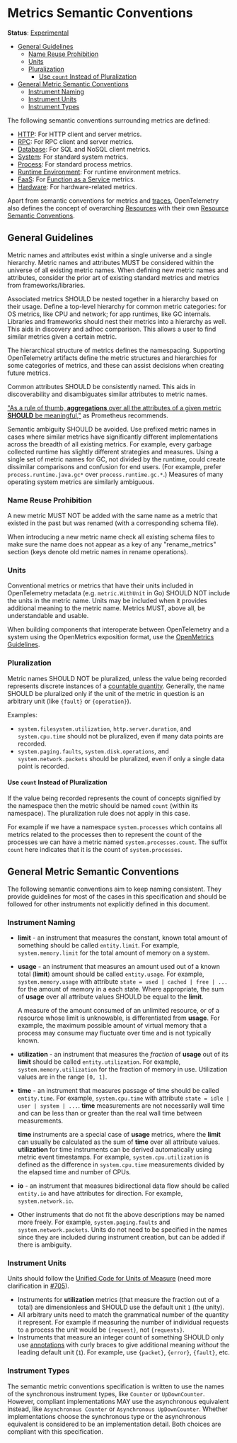 <!--- Hugo front matter used to generate the website version of this page:
linkTitle: Semantic Conventions
--->

<!-- omit in toc -->
# Metrics Semantic Conventions

**Status**: [Experimental](../../document-status.md)

<!-- toc -->

- [General Guidelines](#general-guidelines)
  * [Name Reuse Prohibition](#name-reuse-prohibition)
  * [Units](#units)
  * [Pluralization](#pluralization)
    + [Use `count` Instead of Pluralization](#use-count-instead-of-pluralization)
- [General Metric Semantic Conventions](#general-metric-semantic-conventions)
  * [Instrument Naming](#instrument-naming)
  * [Instrument Units](#instrument-units)
  * [Instrument Types](#instrument-types)

<!-- tocstop -->

The following semantic conventions surrounding metrics are defined:

* [HTTP](http-metrics.md): For HTTP client and server metrics.
* [RPC](rpc-metrics.md): For RPC client and server metrics.
* [Database](database-metrics.md): For SQL and NoSQL client metrics.
* [System](system-metrics.md): For standard system metrics.
* [Process](process-metrics.md): For standard process metrics.
* [Runtime Environment](runtime-environment-metrics.md): For runtime environment metrics.
* [FaaS](faas-metrics.md): For [Function as a Service](https://en.wikipedia.org/wiki/Function_as_a_service) metrics.
* [Hardware](hardware-metrics.md): For hardware-related metrics.

Apart from semantic conventions for metrics and
[traces](../../trace/semantic_conventions/README.md), OpenTelemetry also
defines the concept of overarching [Resources](../../resource/sdk.md) with
their own [Resource Semantic
Conventions](../../resource/semantic_conventions/README.md).

## General Guidelines

Metric names and attributes exist within a single universe and a single
hierarchy. Metric names and attributes MUST be considered within the universe of
all existing metric names. When defining new metric names and attributes,
consider the prior art of existing standard metrics and metrics from
frameworks/libraries.

Associated metrics SHOULD be nested together in a hierarchy based on their
usage. Define a top-level hierarchy for common metric categories: for OS
metrics, like CPU and network; for app runtimes, like GC internals. Libraries
and frameworks should nest their metrics into a hierarchy as well. This aids
in discovery and adhoc comparison. This allows a user to find similar metrics
given a certain metric.

The hierarchical structure of metrics defines the namespacing. Supporting
OpenTelemetry artifacts define the metric structures and hierarchies for some
categories of metrics, and these can assist decisions when creating future
metrics.

Common attributes SHOULD be consistently named. This aids in discoverability and
disambiguates similar attributes to metric names.

["As a rule of thumb, **aggregations** over all the attributes of a given
metric **SHOULD** be
meaningful,"](https://prometheus.io/docs/practices/naming/#metric-names) as
Prometheus recommends.

Semantic ambiguity SHOULD be avoided. Use prefixed metric names in cases
where similar metrics have significantly different implementations across the
breadth of all existing metrics. For example, every garbage collected runtime
has slightly different strategies and measures. Using a single set of metric
names for GC, not divided by the runtime, could create dissimilar comparisons
and confusion for end users. (For example, prefer `process.runtime.java.gc*` over
`process.runtime.gc.*`.) Measures of many operating system metrics are similarly
ambiguous.

### Name Reuse Prohibition

A new metric MUST NOT be added with the same name as a metric that existed in
the past but was renamed (with a corresponding schema file).

When introducing a new metric name check all existing schema files to make sure
the name does not appear as a key of any "rename_metrics" section (keys denote
old metric names in rename operations).

### Units

Conventional metrics or metrics that have their units included in
OpenTelemetry metadata (e.g. `metric.WithUnit` in Go) SHOULD NOT include the
units in the metric name. Units may be included when it provides additional
meaning to the metric name. Metrics MUST, above all, be understandable and
usable.

When building components that interoperate between OpenTelemetry and a system
using the OpenMetrics exposition format, use the
[OpenMetrics Guidelines](../../compatibility/prometheus_and_openmetrics.md).

### Pluralization

Metric names SHOULD NOT be pluralized, unless the value being recorded
represents discrete instances of a
[countable quantity](https://en.wikipedia.org/wiki/Count_noun).
Generally, the name SHOULD be pluralized only if the unit of the metric in
question is an arbitrary unit (like `{fault}` or `{operation}`).

Examples:

* `system.filesystem.utilization`, `http.server.duration`, and `system.cpu.time`
should not be pluralized, even if many data points are recorded.
* `system.paging.faults`, `system.disk.operations`, and `system.network.packets`
should be pluralized, even if only a single data point is recorded.

#### Use `count` Instead of Pluralization

If the value being recorded represents the count of concepts signified
by the namespace then the metric should be named `count` (within its namespace).
The pluralization rule does not apply in this case.

For example if we have a namespace `system.processes` which contains all metrics related
to the processes then to represent the count of the processes we can have a metric named
`system.processes.count`. The suffix `count` here indicates that it is the count of
`system.processes`.

## General Metric Semantic Conventions

The following semantic conventions aim to keep naming consistent. They
provide guidelines for most of the cases in this specification and should be
followed for other instruments not explicitly defined in this document.

### Instrument Naming

- **limit** - an instrument that measures the constant, known total amount of
something should be called `entity.limit`. For example, `system.memory.limit`
for the total amount of memory on a system.

- **usage** - an instrument that measures an amount used out of a known total
(**limit**) amount should be called `entity.usage`. For example,
`system.memory.usage` with attribute `state = used | cached | free | ...` for the
amount of memory in a each state. Where appropriate, the sum of **usage**
over all attribute values SHOULD be equal to the **limit**.

  A measure of the amount consumed of an unlimited resource, or of a resource
  whose limit is unknowable, is differentiated from **usage**. For example, the
  maximum possible amount of virtual memory that a process may consume may
  fluctuate over time and is not typically known.

- **utilization** - an instrument that measures the *fraction* of **usage**
out of its **limit** should be called `entity.utilization`. For example,
`system.memory.utilization` for the fraction of memory in use. Utilization
values are in the range `[0, 1]`.

- **time** - an instrument that measures passage of time should be called
`entity.time`. For example, `system.cpu.time` with attribute `state = idle | user
| system | ...`. **time** measurements are not necessarily wall time and can
be less than or greater than the real wall time between measurements.

  **time** instruments are a special case of **usage** metrics, where the
  **limit** can usually be calculated as the sum of **time** over all attribute
  values. **utilization** for time instruments can be derived automatically
  using metric event timestamps. For example, `system.cpu.utilization` is
  defined as the difference in `system.cpu.time` measurements divided by the
  elapsed time and number of CPUs.

- **io** - an instrument that measures bidirectional data flow should be
called `entity.io` and have attributes for direction. For example,
`system.network.io`.

- Other instruments that do not fit the above descriptions may be named more
freely. For example, `system.paging.faults` and `system.network.packets`.
Units do not need to be specified in the names since they are included during
instrument creation, but can be added if there is ambiguity.

### Instrument Units

Units should follow the
[Unified Code for Units of Measure](http://unitsofmeasure.org/ucum.html) (need
more clarification in
[#705](https://github.com/open-telemetry/opentelemetry-specification/issues/705)).

- Instruments for **utilization** metrics (that measure the fraction out of a
total) are dimensionless and SHOULD use the default unit `1` (the unity).
- All arbitrary units need to match the grammatical number of the quantity it
  represent. For example if measuring the number of individual requests to a
  process the unit would be `{request}`, not `{requests}`.
- Instruments that measure an integer count of something SHOULD only use
[annotations](https://ucum.org/ucum.html#para-curly) with curly braces to
give additional meaning *without* the leading default unit (`1`). For example,
use `{packet}`, `{error}`, `{fault}`, etc.

### Instrument Types

The semantic metric conventions specification is written to use the names of the synchronous instrument types,
like `Counter` or `UpDownCounter`. However, compliant implementations MAY use the asynchronous equivalent instead,
like `Asynchronous Counter` or `Asynchronous UpDownCounter`.
Whether implementations choose the synchronous type or the asynchronous equivalent is considered to be an
implementation detail. Both choices are compliant with this specification.
